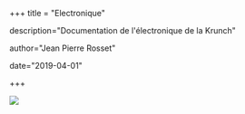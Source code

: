 +++
title = "Electronique"

description="Documentation de l'électronique de la Krunch"

author="Jean Pierre Rosset"

date="2019-04-01"

+++


<a href="Partie_electrique_avril_2019.pdf">

<img src="2016-11-17 21_57_51-Partie électrique.png" />

</a>




